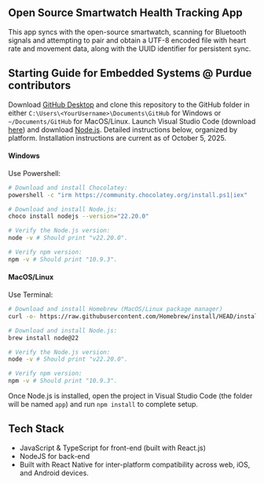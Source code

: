 ## Open Source Smartwatch Health Tracking App

This app syncs with the open-source smartwatch, scanning for Bluetooth signals and attempting to pair and obtain a UTF-8 encoded file with heart rate and movement data, along with the UUID identifier for persistent sync.

## Starting Guide for Embedded Systems @ Purdue contributors
Download [GitHub Desktop](https://desktop.github.com/download/) and clone this repository to the GitHub folder in either `C:\Users\<YourUsername>\Documents\GitHub` for Windows or `~/Documents/GitHub` for MacOS/Linux.
Launch Visual Studio Code (download [here](https://code.visualstudio.com/)) and download [Node.js](https://nodejs.org/en/download). Detailed instructions below, organized by platform. Installation instructions are current as of October 5, 2025.

#### Windows
Use Powershell:
```bash
# Download and install Chocolatey:
powershell -c "irm https://community.chocolatey.org/install.ps1|iex"

# Download and install Node.js:
choco install nodejs --version="22.20.0"

# Verify the Node.js version:
node -v # Should print "v22.20.0".

# Verify npm version:
npm -v # Should print "10.9.3".
```

#### MacOS/Linux
Use Terminal:
```bash
# Download and install Homebrew (MacOS/Linux package manager)
curl -o- https://raw.githubusercontent.com/Homebrew/install/HEAD/install.sh | bash

# Download and install Node.js:
brew install node@22

# Verify the Node.js version:
node -v # Should print "v22.20.0".

# Verify npm version:
npm -v # Should print "10.9.3".
```

Once Node.js is installed, open the project in Visual Studio Code (the folder will be named `app`) and run `npm install` to complete setup.

## Tech Stack
- JavaScript & TypeScript for front-end (built with React.js)
- NodeJS for back-end
- Built with React Native for inter-platform compatibility across web, iOS, and Android devices.
